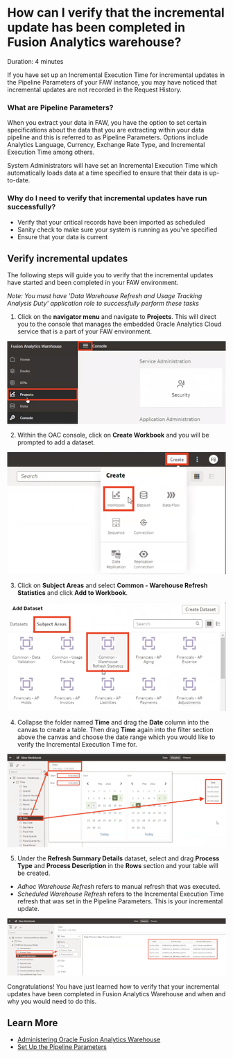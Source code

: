 # How can I verify that the incremental update has been completed in Fusion Analytics warehouse?

Duration: 4 minutes

If you have set up an Incremental Execution Time for incremental updates in the Pipeline Parameters of your FAW instance, you may have noticed that incremental updates are not recorded in the Request History.

### What are Pipeline Parameters?
When you extract your data in FAW, you have the option to set certain specifications about the data that you are extracting within your data pipeline and this is referred to as Pipeline Parameters. Options include Analytics Language, Currency, Exchange Rate Type, and Incremental Execution Time among others.

System Administrators will have set an Incremental Execution Time which automatically loads  data at a time specified to ensure that their data is up-to-date.


### Why do I need to verify that incremental updates have run successfully?
* Verify that your critical records have been imported as scheduled
* Sanity check to make sure your system is running as you've specified
* Ensure that your data is current

## Verify incremental updates
The following steps will guide you to verify that the incremental updates have started and been completed in your FAW environment.

  *Note: You must have 'Data Warehouse Refresh and Usage Tracking Analysis Duty' application role to successfully perform these tasks*

1. Click on the **navigator menu** and navigate to **Projects**. This will direct you to the console that manages the embedded Oracle Analytics Cloud service that is a part of your FAW environment.

  ![Navigate to Projects](images/projects.png)

2. Within the OAC console, click on **Create Workbook** and you will be prompted to add a dataset.

  ![Create workbook](images/create-workbook.png)

3. Click on **Subject Areas** and select **Common - Warehouse Refresh Statistics** and click **Add to Workbook**.

  ![Add subject area](images/subject-area.png)

4. Collapse the folder named **Time** and drag the **Date** column into the canvas to create a table. Then drag **Time** again into the filter section above the canvas and choose the date range which you would like to verify the Incremental Execution Time for.

  ![Create date filter](images/filter-date.png)

5. Under the **Refresh Summary Details** dataset, select and drag **Process Type** and **Process Description** in the **Rows** section and your table will be created.
  * *Adhoc Warehouse Refresh* refers to manual refresh that was executed.
  * *Scheduled Warehouse Refresh* refers to the Incremental Execution Time refresh that was set in the Pipeline Parameters. This is your incremental update.

  ![Create table](images/create-table.png)

Congratulations! You have just learned how to verify that your incremental updates have been completed in Fusion Analytics Warehouse and when and why you would need to do this.


## Learn More
* [Administering Oracle Fusion Analytics Warehouse](https://docs.oracle.com/en/cloud/saas/analytics/21r3/fawag/administering-oracle-fusion-analytics-warehouse.pdf)
* [Set Up the Pipeline Parameters](https://docs.oracle.com/en/cloud/saas/analytics/22r1/fawag/set-pipeline-parameters.html)

